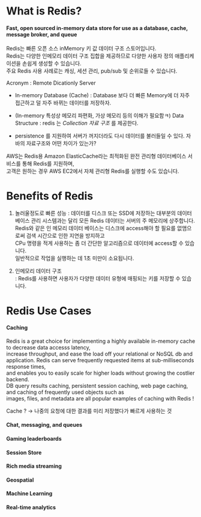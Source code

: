 What is Redis?
===============
#### Fast, open sourced in-memory data store for use as a database, cache, message broker, and queue
Redis는 빠른 오픈 소스 inMemory 키 값 데이터 구조 스토어입니다.  
Redis는 다양한 인메모리 데이터 구조 집합을 제공하므로 다양한 사용자 정의 애플리케이션을 손쉽게 생성할 수 있습니다.  
주요 Redis 사용 사례로는 캐싱, 세션 관리, pub/sub 및 순위로들 수 있습니다.


Acronym : Remote Dicationly Server 


- In-memory Database (Cache)
: Database 보다 더 빠른 Memory에 더 자주 접근하고 덜 자주 바뀌는 데이터를 저장하자. 

- (In-memory 특성상 메모리 파편화, 가상 메모리 등의 이해가 필요함ㅋ)
Data Structure 
: redis 는 *Collection 자료 구조* 를 제공한다. 

- persistence 를 지원하여 서버가 꺼지더라도 다시 데이터를 불러들일 수 있다. 
자바의 자료구조와 어떤 차이가 있는가?



AWS는 Redis용 Amazon ElasticCache라는 최적화된 완전 관리형 데이터베이스 서비스를 통해 Redis를 지원하며,  
고객은 원하는 경우 AWS EC2에서 자체 관리형 Redis를 실행할 수도 있습니다.

Benefits of Redis
========

1) 놀러울정도로 빠른 성능
: 데이터를 디스크 또는 SSD에 저장하는 대부분의 데이터 베이스 관리 시스템과는 달리 모든 Redis 데이터는 서버의 주 메모리에 상주합니다.  
Redis와 같은 인 메모리 데이터 베이스는 디스크에 access해야 할 필요를 없앰으로써 검색 시간으로 인한 지연을 방지하고   
CPu 명령을 적게 사용하는 좀 더 간단한 알고리즘으로 데이터에 access할 수 있습니다.  
일반적으로 작업을 실행하는 데 1초 미만이 소요됩니다.  


2) 인메모리 데이터 구조  
: Redis를 사용하면 사용자가 다양한 데이터 유형에 매핑되는 키를 저장할 수 있습니다.




Redis Use Cases
===============
#### Caching  

Redis is a great choice for implementing a highly available in-memory cache to decrease data accesss latency,  
increase throughput, and ease the load off your relational or NoSQL db and application.
Redis can serve frequently requested items at sub-milliseconds response times,  
and enables you to easily scale for higher loads without growing the costlier backend.  
DB query results caching, persistent session caching, web page caching, and caching of frequently used objects such as  
images, files, and metadata are all popular examples of caching with Redis !


Cache ? -> 나중의 요청에 대한 결과를 미리 저장했다가 빠르게 사용하는 것 
#### Chat, messaging, and queues
#### Gaming leaderboards
#### Session Store
#### Rich media streaming
#### Geospatial
#### Machine Learning
#### Real-time analytics